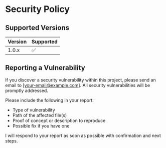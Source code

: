 # Security Policy

## Supported Versions

| Version | Supported          |
| ------- | ------------------ |
| 1.0.x   | :white_check_mark: |

## Reporting a Vulnerability

If you discover a security vulnerability within this project, please send an email to [your-email@example.com]. All security vulnerabilities will be promptly addressed.

Please include the following in your report:
- Type of vulnerability
- Path of the affected file(s)
- Proof of concept or description to reproduce
- Possible fix if you have one

I will respond to your report as soon as possible with confirmation and next steps.